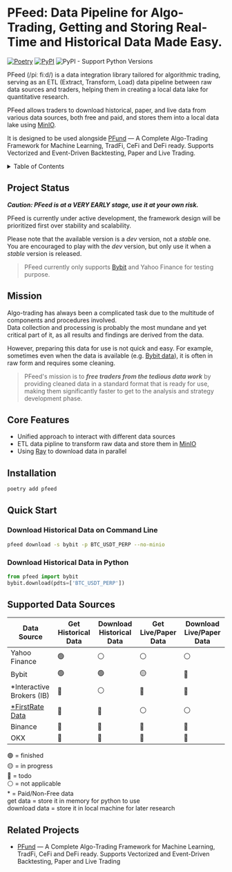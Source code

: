 # PFeed: Data Pipeline for Algo-Trading, Getting and Storing Real-Time and Historical Data Made Easy.

[![Poetry](https://img.shields.io/endpoint?url=https://python-poetry.org/badge/v0.json)](https://python-poetry.org/)
[![PyPI](https://img.shields.io/pypi/v/pfeed.svg)](https://pypi.org/project/pfeed)
![PyPI - Support Python Versions](https://img.shields.io/pypi/pyversions/pfeed)

PFeed (/piː fiːd/) is a data integration library tailored for algorithmic trading, 
serving as an ETL (Extract, Transform, Load) data pipeline between raw data sources and traders,
helping them in creating a local data lake for quantitative research.

PFeed allows traders to download historical, paper, and live data from various data sources, both free and paid,
and stores them into a local data lake using [MinIO](https://min.io/).

It is designed to be used alongside [PFund](https://github.com/PFund-Software-Ltd/pfund) — A Complete Algo-Trading Framework for Machine Learning, TradFi, CeFi and DeFi ready. Supports Vectorized and Event-Driven Backtesting, Paper and Live Trading.

<details>
<summary>Table of Contents</summary>

- [Project Status](#project-status)
- [Mission](#mission)
- [Core Features](#core-features)
- [Installation](#installation)
- [Quick Start](#quick-start)
    - [Download Historical Data on Command Line](#download-historical-data-on-command-line)
    - [Download Historical Data in Python](#download-historical-data-in-python)
- [Supported Data Sources](#supported-data-sources)
- [Related Projects](#related-projects)

</details>


## Project Status
**_Caution: PFeed is at a VERY EARLY stage, use it at your own risk._**

PFeed is currently under active development, the framework design will be prioritized first over
stability and scalability. 

Please note that the available version is a *dev* version, not a *stable* one. \
You are encouraged to play with the *dev* version, but only use it when a *stable* version is released.

> PFeed currently only supports [Bybit](https://bybit.com/) and Yahoo Finance for testing purpose.

## Mission
Algo-trading has always been a complicated task due to the multitude of components and procedures involved. \
Data collection and processing is probably the most mundane and yet critical part of it, as all results and findings 
are derived from the data.

However, preparing this data for use is not quick and easy. For example, sometimes even when the data is available (e.g. [Bybit data](https://public.bybit.com/trading/)), it is often in raw form and requires some cleaning.

> PFeed's mission is to **_free traders from the tedious data work_** by providing cleaned data in a standard format that is ready for use, making them significantly faster to get to the analysis and strategy development phase.


## Core Features
- Unified approach to interact with different data sources 
- ETL data pipline to transform raw data and store them in [MinIO](https://min.io/)
- Using [Ray](https://github.com/ray-project/ray) to download data in parallel


## Installation
```bash
poetry add pfeed
```


## Quick Start
### Download Historical Data on Command Line
```bash
pfeed download -s bybit -p BTC_USDT_PERP --no-minio
```

### Download Historical Data in Python
```python
from pfeed import bybit
bybit.download(pdts=['BTC_USDT_PERP'])
```


## Supported Data Sources
| Data Source                                  | Get Historical Data | Download Historical Data | Get Live/Paper Data | Download Live/Paper Data |
| -------------------------------------------- | ------------------- | ------------------------ | ------------------- | ------------------------ |
| Yahoo Finance                                | 🟢                  | ⚪                       | ⚪                  | ⚪                       |
| Bybit                                        | 🟢                  | 🟢                       | 🟡                  | 🔴                       |
| *Interactive Brokers (IB)                    | 🔴                  | ⚪                       | 🔴                  | 🔴                       |
| [*FirstRate Data](https://firstratedata.com) | 🔴                  | 🔴                       | ⚪                  | ⚪                       |
| Binance                                      | 🔴                  | 🔴                       | 🔴                  | 🔴                       |
| OKX                                          | 🔴                  | 🔴                       | 🔴                  | 🔴                       |

🟢 = finished \
🟡 = in progress \
🔴 = todo \
⚪ = not applicable \
\* = Paid/Non-Free data \
get data = store it in memory for python to use \
download data = store it in local machine for later research


## Related Projects
- [PFund](https://github.com/PFund-Software-Ltd/pfund) — A Complete Algo-Trading Framework for Machine Learning, TradFi, CeFi and DeFi ready. Supports Vectorized and Event-Driven Backtesting, Paper and Live Trading